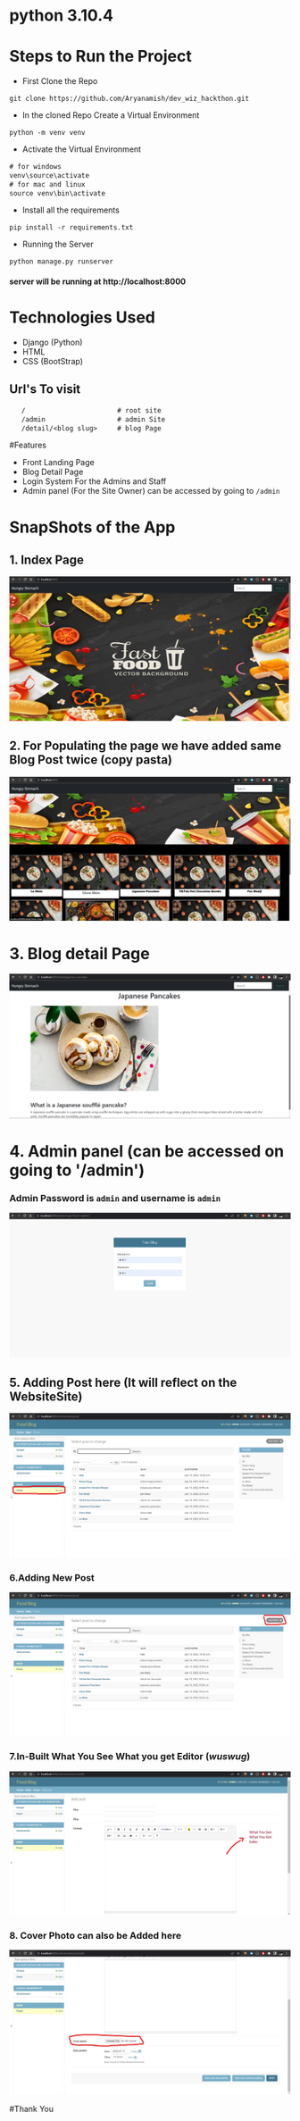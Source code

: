 # python 3.10.4

# Steps to Run the Project
- First Clone the Repo
```shell
git clone https://github.com/Aryanamish/dev_wiz_hackthon.git
```
- In the cloned Repo Create a Virtual Environment
```shell
python -m venv venv
```
- Activate the Virtual Environment
```shell
# for windows
venv\source\activate
# for mac and linux
source venv\bin\activate
```
- Install all the requirements
```shell
pip install -r requirements.txt
```

- Running the Server
```shell
python manage.py runserver
```
#### server will be running at http://localhost:8000

# Technologies Used
- Django (Python)
- HTML
- CSS (BootStrap)


## Url's To visit
 ```
    /                       # root site
    /admin                  # admin Site
    /detail/<blog slug>     # blog Page 
 ```

[//]: # (# the username for admin panel is ```admin``` and password is ```admin```)



#Features
- Front Landing Page
- Blog Detail Page
- Login System For the Admins and Staff
- Admin panel (For the Site Owner) can be accessed by going to ```/admin```


# SnapShots of the App

## 1. Index Page
![img_1.png](readme_image/img_1.png)
## 2. For Populating the page we have added same Blog Post twice (copy pasta)
![img_2.png](readme_image/img_2.png)

# 3. Blog detail Page
![img_3.png](readme_image/img_3.png)

# 4. Admin panel (can be accessed on going to '/admin')
### Admin Password is ```admin``` and username is ```admin```
![img_4.png](readme_image/img_4.png)

## 5. Adding Post here (It will reflect on the WebsiteSite)
![img_6.png](readme_image/img_6.png)

### 6.Adding New Post
![img_7.png](readme_image/img_7.png)

### 7.In-Built What You See What you get Editor (_**wuswug**_)
![img_8.png](readme_image/img_8.png)

### 8. Cover Photo can also be Added here
![img_10.png](readme_image/img_10.png)

#Thank You